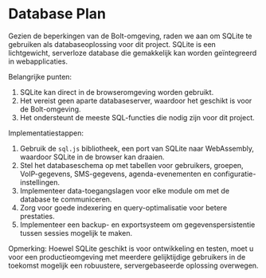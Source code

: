 # Database Plan

Gezien de beperkingen van de Bolt-omgeving, raden we aan om SQLite te gebruiken als databaseoplossing voor dit project. SQLite is een lichtgewicht, serverloze database die gemakkelijk kan worden geïntegreerd in webapplicaties.

Belangrijke punten:
1. SQLite kan direct in de browseromgeving worden gebruikt.
2. Het vereist geen aparte databaseserver, waardoor het geschikt is voor de Bolt-omgeving.
3. Het ondersteunt de meeste SQL-functies die nodig zijn voor dit project.

Implementatiestappen:
1. Gebruik de `sql.js` bibliotheek, een port van SQLite naar WebAssembly, waardoor SQLite in de browser kan draaien.
2. Stel het databaseschema op met tabellen voor gebruikers, groepen, VoIP-gegevens, SMS-gegevens, agenda-evenementen en configuratie-instellingen.
3. Implementeer data-toegangslagen voor elke module om met de database te communiceren.
4. Zorg voor goede indexering en query-optimalisatie voor betere prestaties.
5. Implementeer een backup- en exportsysteem om gegevenspersistentie tussen sessies mogelijk te maken.

Opmerking: Hoewel SQLite geschikt is voor ontwikkeling en testen, moet u voor een productieomgeving met meerdere gelijktijdige gebruikers in de toekomst mogelijk een robuustere, servergebaseerde oplossing overwegen.
